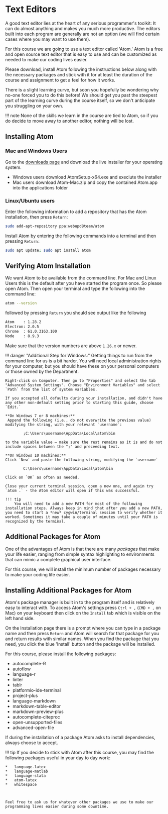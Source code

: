 # Text Editors

A good text editor lies at the heart of any serious programmer's toolkit: It can do almost anything and makes you much more productive.
The editors built into each program are generally are not an option (we will find certain cases where you may want to use them).

For this course we are going to use a text editor called 'Atom.'
Atom is a free and open source text editor that is easy to use and can be customized as needed to make our coding lives easier.

Please download, install Atom following the instructions below along with the necessary packages and stick with it for at least the duration of the course and assignment to get a feel for how it works.

There is a slight learning curve, but soon you hopefully be wondering why no-one forced you to do this before!
We should get you past the steepest part of the learning curve during the course itself, so we don't anticipate you struggling on your own.

!!! note
    None of the skills we learn in the course are tied to Atom, so if you do decide to move away to another editor, nothing will be lost.

<!-- ## Installing Sublime Text

Go to the [downloads page](https://www.sublimetext.com/3) and download the live installer for your operating system.-->

## Installing Atom

### Mac and Windows Users

Go to the [downloads page](https://github.com/atom/atom/releases/latest) and download the live installer for your operating system.

* Windows users download AtomSetup-x64.exe and execiute the installer
* Mac users download Atom-Mac.zip and copy the contained Atom.app into the applications folder


### Linux/Ubuntu users

Enter the following information to add a repository that has the Atom installation, then press `Return`:

```bash
sudo add-apt-repository ppa:webupd8team/atom
```

Install Atom by entering the following commands into a terminal and then pressing `Return:`

```bash
sudo apt update; sudo apt install atom
```

## Verifying Atom Installation

We want Atom to be available from the command line. For Mac and Linux Users this is the default after you have started the program once. So please open Atom. Then open your terminal and type the following into the command line:

```bash
atom --version
```
followed by pressing `Return` you should see output like the following
```bash
Atom    : 1.28.2
Electron: 2.0.5
Chrome  : 61.0.3163.100
Node    : 8.9.3
```
Make sure that the version numbers are above `1.26.x` or newer.

!!! danger "Additional Step for Windows:"
    Getting things to run from the command line for us is a bit harder. You will need local administration rights for your computer, but you should have these on your personal computers or those owned by the Department.

    Right-click on Computer. Then go to "Properties" and select the tab "Advanced System Settings". Choose "Environment Variables" and select `Path` from the list of system variables.

    If you accepted all defaults during your installation, and didn't have any other non-default setting prior to starting this guide, choose `Edit.`

    **On Windows 7 or 8 machines:**
     Append the following (i.e., do not overwrite the previous value) modifying the string, with your relevant `username`:

            ;C:\Users\username\AppData\Local\atom\bin

    to the variable value – make sure the rest remains as it is and do not include spaces between the ";" and preceeding text.

    **On Windows 10 machines:**
    Click `New` and paste the following string, modifying the `username`

            C:\Users\username\AppData\Local\atom\bin

    Click on `OK` as often as needed.

    Close your current terminal session, open a new one, and again try `atom .` - the Atom editor will open if this was successful.

    !!! tip
        You will need to add a new PATH for most of the following installation steps. Always keep in mind that after you add a new PATH, you need to start a *new* cygwin/terminal session to verify whether it worked. Sometimes it may take a couple of minutes until your PATH is recognized by the terminal.

## Additional Packages for Atom

One of the advantages of Atom is that there are many *packages* that make your life easier, ranging from simple syntax highlighting to environments that can mimic a complete graphical user interface.

For this course, we will install the minimum number of packages necessary to make your coding life easier.

## Installing Additional Packages for Atom

Atom's package manager is built in to the program itself and is relatively easy to interact with.
To access Atom's settings press `Ctrl + ,` (`CMD + ,` on Mac) on your keyboard then click on the `Install` tab which is visible on the left hand side.

On the Installation page there is a prompt where you can type in a package name and then press `Return` and Atom will search for that package for you and return results with similar names.
When you find the package that you need, you click the blue 'Install' button and the package will be installed.

For this course, please install the following packages:

*   autocomplete-R
*   autoflow
*   language-r
*   linter
*   tablr
*   platformio-ide-terminal
*   project-plus
*   language-markdown
*   markdown-table-editor
*   markdown-preview-plus
*   autocomplete-citeproc
*   open-unsupported-files
*   advanced-open-file

If during the installation of a package Atom asks to install dependencies, always choose to accept.

!!! tip
    If you decide to stick with Atom after this course, you may find the following packages useful in your day to day work:

    *   language-latex
    *   language-matlab
    *   language-stata
    *   atom-latex
    *   whitespace



    Feel free to ask us for whatever other packages we use to make our programming lives easier during some downtime.
